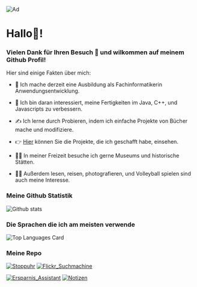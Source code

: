 ![Ad](https://user-images.githubusercontent.com/71266593/95565210-20c5d780-0a20-11eb-9fa8-6405b6858a74.jpeg)


# Hallo👋! 

### Vielen Dank für Ihren Besuch 🙏 und wilkommen auf meinem Github Profil! 

Hier sind einige Fakten über mich:

- 🔭 Ich mache derzeit eine Ausbildung als Fachinformatikerin Anwendungsentwicklung.

- 🌱 Ich bin daran interessiert, meine Fertigkeiten im Java, C++, und Javascripts zu verbessern.

- ✍ Ich lerne durch Probieren, indem ich einfache Projekte von Bücher mache und modifiziere. 

- 👉 [Hier](https://mehrapi.github.io) können Sie die Projekte, die ich geschafft habe, einsehen.

- 🏃‍♀️ In meiner Freizeit besuche ich gerne Museums und historische Stätten. 

- 🚵‍♀️ Außerdem lesen, reisen, photografieren,
und Volleyball spielen sind auch meine Interesse.


### Meine Github Statistik

![Github stats](https://github-readme-stats.vercel.app/api?username=Mehrapi&theme=buefy&show_icons=true&count_private=true)


### Die Sprachen die ich am meisten verwende

![Top Languages Card](https://github-readme-stats.vercel.app/api/top-langs/?username=Mehrapi&hide=Ruby&layout=compact)



### Meine Repo

[![Stoppuhr](https://github-readme-stats.vercel.app/api/pin/?username=Mehrapi&repo=Stoppuhr&show_owner=true)](https://github.com/Mehrapi/Stoppuhr)
[![Flickr_Suchmachine](https://github-readme-stats.vercel.app/api/pin/?username=Mehrapi&repo=Flickr_Suchmachine&show_owner=true)](https://github.com/Mehrapi/Flickr_Suchmachine)

[![Ersparnis_Assistant](https://github-readme-stats.vercel.app/api/pin/?username=Mehrapi&repo=ErsparnisAssistant&show_owner=true)](https://github.com/Mehrapi/ErsparnisAssistant)
[![Notizen](https://github-readme-stats.vercel.app/api/pin/?username=Mehrapi&repo=Notizen&show_owner=true)](https://github.com/Mehrapi/Notizen) 
